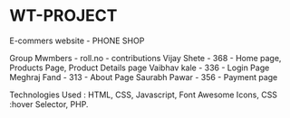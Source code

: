 # WT-PROJECT
E-commers website -  PHONE SHOP

Group Mwmbers - roll.no - contributions
Vijay Shete   -  368    - Home page, Products Page, Product Details page
Vaibhav kale  -  336    - Login Page
Meghraj Fand  -  313    - About Page
Saurabh Pawar -  356    - Payment page
 
 Technologies Used : HTML, CSS, Javascript, Font Awesome Icons, CSS :hover Selector, PHP.
